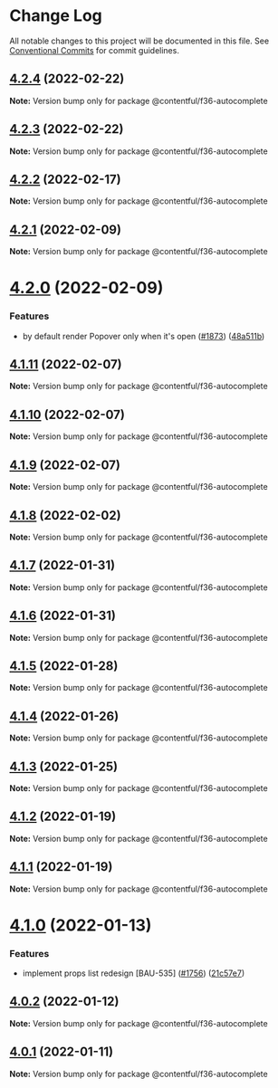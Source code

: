 # Change Log

All notable changes to this project will be documented in this file.
See [Conventional Commits](https://conventionalcommits.org) for commit guidelines.

## [4.2.4](https://github.com/contentful/forma-36/compare/@contentful/f36-autocomplete@4.2.3...@contentful/f36-autocomplete@4.2.4) (2022-02-22)

**Note:** Version bump only for package @contentful/f36-autocomplete





## [4.2.3](https://github.com/contentful/forma-36/compare/@contentful/f36-autocomplete@4.2.2...@contentful/f36-autocomplete@4.2.3) (2022-02-22)

**Note:** Version bump only for package @contentful/f36-autocomplete





## [4.2.2](https://github.com/contentful/forma-36/compare/@contentful/f36-autocomplete@4.2.1...@contentful/f36-autocomplete@4.2.2) (2022-02-17)

**Note:** Version bump only for package @contentful/f36-autocomplete





## [4.2.1](https://github.com/contentful/forma-36/compare/@contentful/f36-autocomplete@4.2.0...@contentful/f36-autocomplete@4.2.1) (2022-02-09)

**Note:** Version bump only for package @contentful/f36-autocomplete





# [4.2.0](https://github.com/contentful/forma-36/compare/@contentful/f36-autocomplete@4.1.11...@contentful/f36-autocomplete@4.2.0) (2022-02-09)


### Features

* by default render Popover only when it's open ([#1873](https://github.com/contentful/forma-36/issues/1873)) ([48a511b](https://github.com/contentful/forma-36/commit/48a511bc48c17d3e4bf0cbfb8d16da8c3cbc29b2))





## [4.1.11](https://github.com/contentful/forma-36/compare/@contentful/f36-autocomplete@4.1.10...@contentful/f36-autocomplete@4.1.11) (2022-02-07)

**Note:** Version bump only for package @contentful/f36-autocomplete





## [4.1.10](https://github.com/contentful/forma-36/compare/@contentful/f36-autocomplete@4.1.9...@contentful/f36-autocomplete@4.1.10) (2022-02-07)

**Note:** Version bump only for package @contentful/f36-autocomplete





## [4.1.9](https://github.com/contentful/forma-36/compare/@contentful/f36-autocomplete@4.1.8...@contentful/f36-autocomplete@4.1.9) (2022-02-07)

**Note:** Version bump only for package @contentful/f36-autocomplete





## [4.1.8](https://github.com/contentful/forma-36/compare/@contentful/f36-autocomplete@4.1.7...@contentful/f36-autocomplete@4.1.8) (2022-02-02)

**Note:** Version bump only for package @contentful/f36-autocomplete





## [4.1.7](https://github.com/contentful/forma-36/compare/@contentful/f36-autocomplete@4.1.6...@contentful/f36-autocomplete@4.1.7) (2022-01-31)

**Note:** Version bump only for package @contentful/f36-autocomplete





## [4.1.6](https://github.com/contentful/forma-36/compare/@contentful/f36-autocomplete@4.1.5...@contentful/f36-autocomplete@4.1.6) (2022-01-31)

**Note:** Version bump only for package @contentful/f36-autocomplete





## [4.1.5](https://github.com/contentful/forma-36/compare/@contentful/f36-autocomplete@4.1.4...@contentful/f36-autocomplete@4.1.5) (2022-01-28)

**Note:** Version bump only for package @contentful/f36-autocomplete





## [4.1.4](https://github.com/contentful/forma-36/compare/@contentful/f36-autocomplete@4.1.3...@contentful/f36-autocomplete@4.1.4) (2022-01-26)

**Note:** Version bump only for package @contentful/f36-autocomplete





## [4.1.3](https://github.com/contentful/forma-36/compare/@contentful/f36-autocomplete@4.1.2...@contentful/f36-autocomplete@4.1.3) (2022-01-25)

**Note:** Version bump only for package @contentful/f36-autocomplete





## [4.1.2](https://github.com/contentful/forma-36/compare/@contentful/f36-autocomplete@4.1.1...@contentful/f36-autocomplete@4.1.2) (2022-01-19)

**Note:** Version bump only for package @contentful/f36-autocomplete





## [4.1.1](https://github.com/contentful/forma-36/compare/@contentful/f36-autocomplete@4.1.0...@contentful/f36-autocomplete@4.1.1) (2022-01-19)

**Note:** Version bump only for package @contentful/f36-autocomplete





# [4.1.0](https://github.com/contentful/forma-36/compare/@contentful/f36-autocomplete@4.0.2...@contentful/f36-autocomplete@4.1.0) (2022-01-13)


### Features

* implement props list redesign [BAU-535]  ([#1756](https://github.com/contentful/forma-36/issues/1756)) ([21c57e7](https://github.com/contentful/forma-36/commit/21c57e72008b75990d03af4e7500edc1c7f3d26d))





## [4.0.2](https://github.com/contentful/forma-36/compare/@contentful/f36-autocomplete@4.0.1...@contentful/f36-autocomplete@4.0.2) (2022-01-12)

**Note:** Version bump only for package @contentful/f36-autocomplete





## [4.0.1](https://github.com/contentful/forma-36/compare/@contentful/f36-autocomplete@4.0.0...@contentful/f36-autocomplete@4.0.1) (2022-01-11)

**Note:** Version bump only for package @contentful/f36-autocomplete

